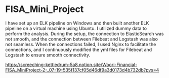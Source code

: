# FISA_Mini_Project
I have set up an ELK pipeline on Windows and then built another ELK pipeline on a virtual machine using Ubuntu. I utilized dummy data to perform the analysis.
During the setup, the connection to ElasticSearch was not smooth, and the connection between Filebeat and Logstash was also not seamless. When the connections failed, I used Nginx to facilitate the connections, and I continuously modified the yml files for Filebeat and Logstash to ensure smooth connectivity.

https://screeching-kettledrum-5a8.notion.site/Woori-Financial-FISA_MiniProject-2-_07-19-535f137cf05d46df9a3d0173d4b732db?pvs=4
